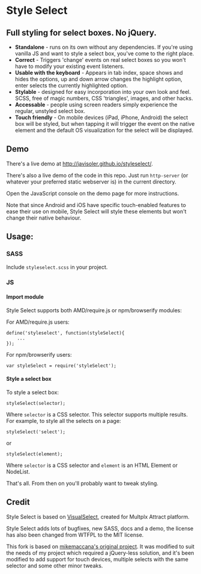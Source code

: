 # Style Select

## Full styling for select boxes. No jQuery.

 - **Standalone** - runs on its own without any dependencies. If you're using vanilla JS and want to style a select box, you've come to the right place.
 - **Correct** - Triggers 'change' events on real select boxes so you won't have to modify your existing event listeners.
 - **Usable with the keyboard** - Appears in tab index, space shows and hides the options, up and down arrow changes the highlight option, enter selects the currently highlighted option.
 - **Stylable** - designed for easy incorporation into your own look and feel. SCSS, free of magic numbers, CSS 'triangles', images, and other hacks.
 - **Accessable** - people using screen readers simply experience the regular, unstyled select box.
 - **Touch friendly** - On mobile devices (iPad, iPhone, Android) the select box will be styled, but when tapping it will trigger the event on the native element and the default OS visualization for the select will be displayed.

## Demo

There's a live demo at http://javisoler.github.io/styleselect/.

There's also a live demo of the code in this repo. Just run `http-server` (or whatever your preferred static webserver is) in the current directory.

Open the JavaScript console on the demo page for more instructions.

Note that since Android and iOS have specific touch-enabled features to ease their use on mobile, Style Select will style these elements but won't change their native behaviour.

## Usage:

### SASS

Include `styleselect.scss` in your project.

### JS

#### Import module

Style Select supports both AMD/require.js or npm/browserify modules:

For AMD/require.js users:

    define('styleselect', function(styleSelect){
        ...
    });

For npm/browserify users:

    var styleSelect = require('styleSelect');

#### Style a select box

To style a select box:

    styleSelect(selector);

Where `selector` is a CSS selector. This selector supports multiple results. For example, to style all the selects on a page:

    styleSelect('select');
or

    styleSelect(element);

Where `selector` is a CSS selector and `element` is an HTML Element or NodeList.

That's all. From then on you'll probably want to tweak styling.

## Credit

Style Select is based on [VisualSelect](https://github.com/LeslieOA/VisualSelect), created for Multplx Attract platform.

Style Select adds lots of bugfixes, new SASS, docs and a demo, the license has also been changed from WTFPL to the MIT license.

This fork is based on [mikemaccana's original project](https://github.com/mikemaccana/styleselect). It was modified to suit the needs of my project which required a jQuery-less solution, and it's been modified to add support for touch devices, multiple selects with the same selector and some other minor tweaks.
